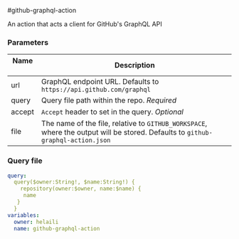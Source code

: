 #github-graphql-action

An action that acts a client for GitHub's GraphQL API

### Parameters
| Name  | Description |
|-------|-------------|
| url   | GraphQL endpoint URL. Defaults to `https://api.github.com/graphql`  |
| query | Query file path within the repo. _Required_  |
| accept | `Accept` header to set in the query. _Optional_   |
| file | The name of the file, relative to `GITHUB_WORKSPACE`, where the output will be stored. Defaults to `github-graphql-action.json` |


### Query file

```yaml
query:
  query($owner:String!, $name:String!) {
    repository(owner:$owner, name:$name) {
  	 name
   }
  }
variables:
  owner: helaili
  name: github-graphql-action
```
